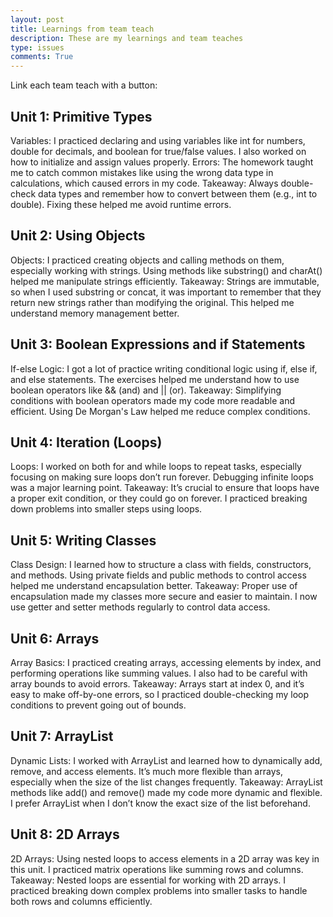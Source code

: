 ```yaml
---
layout: post
title: Learnings from team teach 
description: These are my learnings and team teaches 
type: issues
comments: True
---
```


Link each team teach with a button: 

## Unit 1: Primitive Types
Variables: I practiced declaring and using variables like int for numbers, double for decimals, and boolean for true/false values. I also worked on how to initialize and assign values properly.
Errors: The homework taught me to catch common mistakes like using the wrong data type in calculations, which caused errors in my code.
Takeaway: Always double-check data types and remember how to convert between them (e.g., int to double). Fixing these helped me avoid runtime errors.

## Unit 2: Using Objects
Objects: I practiced creating objects and calling methods on them, especially working with strings. Using methods like substring() and charAt() helped me manipulate strings efficiently.
Takeaway: Strings are immutable, so when I used substring or concat, it was important to remember that they return new strings rather than modifying the original. This helped me understand memory management better.

## Unit 3: Boolean Expressions and if Statements
If-else Logic: I got a lot of practice writing conditional logic using if, else if, and else statements. The exercises helped me understand how to use boolean operators like && (and) and || (or).
Takeaway: Simplifying conditions with boolean operators made my code more readable and efficient. Using De Morgan's Law helped me reduce complex conditions.

## Unit 4: Iteration (Loops)
Loops: I worked on both for and while loops to repeat tasks, especially focusing on making sure loops don’t run forever. Debugging infinite loops was a major learning point.
Takeaway: It’s crucial to ensure that loops have a proper exit condition, or they could go on forever. I practiced breaking down problems into smaller steps using loops.

## Unit 5: Writing Classes
Class Design: I learned how to structure a class with fields, constructors, and methods. Using private fields and public methods to control access helped me understand encapsulation better.
Takeaway: Proper use of encapsulation made my classes more secure and easier to maintain. I now use getter and setter methods regularly to control data access.

## Unit 6: Arrays
Array Basics: I practiced creating arrays, accessing elements by index, and performing operations like summing values. I also had to be careful with array bounds to avoid errors.
Takeaway: Arrays start at index 0, and it’s easy to make off-by-one errors, so I practiced double-checking my loop conditions to prevent going out of bounds.

## Unit 7: ArrayList
Dynamic Lists: I worked with ArrayList and learned how to dynamically add, remove, and access elements. It’s much more flexible than arrays, especially when the size of the list changes frequently.
Takeaway: ArrayList methods like add() and remove() made my code more dynamic and flexible. I prefer ArrayList when I don’t know the exact size of the list beforehand.

## Unit 8: 2D Arrays
2D Arrays: Using nested loops to access elements in a 2D array was key in this unit. I practiced matrix operations like summing rows and columns.
Takeaway: Nested loops are essential for working with 2D arrays. I practiced breaking down complex problems into smaller tasks to handle both rows and columns efficiently.